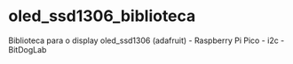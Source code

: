 # oled_ssd1306_biblioteca
 Biblioteca para o display oled_ssd1306 (adafruit) - Raspberry Pi Pico - i2c - BitDogLab
